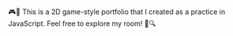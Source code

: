 🎮🎨 This is a 2D game-style portfolio that I created as a practice in JavaScript. Feel free to explore my room! 🚀🔍

